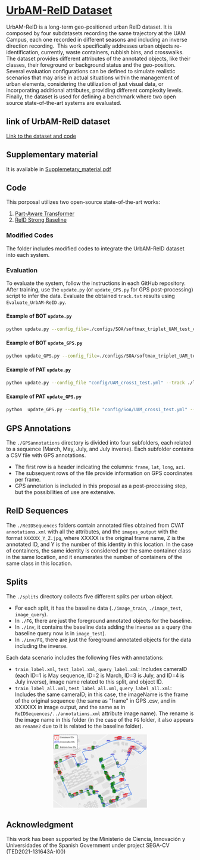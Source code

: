 # [UrbAM-ReID Dataset](https://drive.google.com/drive/folders/1yvZY_EKlkSvUy-By5KvSUB5nUxXamM1D?usp=sharing)


UrbAM-ReID is a long-term geo-positioned urban ReID dataset. It is composed by four subdatasets recording the same trajectory at the UAM Campus, each one recorded in different seasons and including an inverse direction recording.  This work specifically addresses urban objects re-identification, currently, waste containers, rubbish bins, and crosswalks. The dataset provides different attributes of the annotated objects, like their classes, their foreground or background status and the geo-position. Several evaluation configurations can be defined to simulate realistic scenarios that may arise in actual situations within the management of urban elements, considering the utilization of just visual data, or incorporating additional attributes, providing different complexity levels. Finally, the dataset is used for defining a benchmark where two open source state-of-the-art systems are evaluated.

## link of UrbAM-ReID dataset
 [Link to the dataset and code](https://doi.org/10.5281/zenodo.10628486)
## Supplementary material
 It is available in [Supplemetary_material.pdf](./Supplementary_material.pdf)
## Code

This porposal utilizes two open-source state-of-the-art works:

1. [Part-Aware Transformer](https://github.com/liyuke65535/Part-Aware-Transformer)
2. [ReID Strong Baseline](https://github.com/michuanhaohao/reid-strong-baseline)

### Modified Codes
The folder includes modified codes to integrate the UrbAM-ReID dataset into each system.

### Evaluation
To evaluate the system, follow the instructions in each GitHub repository. After training, use the `update.py` (or `update_GPS.py` for GPS post-processing) script to infer the data. Evaluate the obtained `track.txt` results using `Evaluate_UrbAM-ReID.py`.

#### Example of BOT `update.py`
```bash
python update.py --config_file=./configs/SOA/softmax_triplet_UAM_test_cross1.yml --track=./checkpoints/crosswalk/crosswalk13new/track2_model1UAM_tradicional.txt MODEL.DEVICE_ID "('0')" DATASETS.NAMES "('UAM_test')" TEST.NECK_FEAT "('after')" TEST.FEAT_NORM "('yes')" MODEL.PRETRAIN_CHOICE "('self')" TEST.RE_RANKING "('yes')" TEST.WEIGHT "('./checkpoints/crosswalk/crosswalk13new/resnet50_model_100.pth')"
```
#### Example of BOT `update_GPS.py`
```bash
python update_GPS.py --config_file=./configs/SOA/softmax_triplet_UAM_test_cross1.yml --track=./checkpoints/crosswalk/crosswalk13new/track2_model1UAM_tradicionalGPS.txt --xml_dir_gallery=test_label_all.xml --xml_dir_query=query_label_all.xml MODEL.DEVICE_ID "('0')" DATASETS.NAMES "('UAM_test')" TEST.NECK_FEAT "('after')" TEST.FEAT_NORM "('yes')" MODEL.PRETRAIN_CHOICE "('self')" TEST.RE_RANKING "('yes')" TEST.WEIGHT "('./checkpoints/crosswalk/crosswalk13new/resnet50_model_100.pth')"
```
#### Example of PAT `update.py`
```bash
python update.py --config_file "config/UAM_cross1_test.yml" --track ./logs/UAM/UAM_cross1/track2_model1UAM_tradicional

```
#### Example of PAT `update_GPS.py`
```bash
python  update_GPS.py --config_file "config/SoA/UAM_cross1_test.yml" --track ./logs/UAM/UAM_cross1/track2_model1UAM_tradicionalGPS --xml_dir_gallery test_label_all.xml --xml_dir_query query_label_all.xml
```
## GPS Annotations

The `./GPSannotations` directory is divided into four subfolders, each related to a sequence (March, May, July, and July inverse). Each subfolder contains a CSV file with GPS annotations.

- The first row is a header indicating the columns: `frame`, `lat`, `long`, `azi`.
- The subsequent rows of the file provide information on GPS coordinates per frame.
- GPS annotation is included in this proposal as a post-processing step, but the possibilities of use are extensive.

## ReID Sequences

The `./ReIDSequences` folders contain annotated files obtained from CVAT `annotations.xml` with all the attributes, and the `images_output` with the format `XXXXXX_Y_Z.jpg`, where XXXXX is the original frame name, Z is the annotated ID, and Y is the number of this identity in this location. In the case of containers, the same identity is considered per the same container class in the same location, and it enumerates the number of containers of the same class in this location.

## Splits

The `./splits` directory collects five different splits per urban object.

- For each split, it has the baseline data (`./image_train`, `./image_test`, `image_query`).
- In `./FG`, there are just the foreground annotated objects for the baseline.
- In `./inv`, it contains the baseline data adding the inverse as a query (the baseline query now is in `image_test`).
- In `./inv/FG`, there are just the foreground annotated objects for the data including the inverse.

Each data scenario includes the following files with annotations:

- `train_label.xml`, `test_label.xml`, `query_label.xml`: Includes cameraID (each ID=1 is May sequence, ID=2 is March, ID=3 is July, and ID=4 is July inverse), image name related to this split, and object ID.
- `train_label_all.xml`, `test_label_all.xml`, `query_label_all.xml`: Includes the same cameraID; in this case, the imageName is the frame of the original sequence (the same as "frame" in GPS .csv, and in XXXXXX in image output, and the same as in `ReIDSequences/../annotations.xml` attribute image name). The rename is the image name in this folder (in the case of the `FG` folder, it also appears as `rename2` due to it is related to the baseline folder).


<p align="center">
  <img src=./mapa.png width=50% height=50%>
 
## Acknowledgment

This work has been supported by the Ministerio de Ciencia, Innovación y Universidades of the Spanish Government under project SEGA-CV (TED2021-131643A-I00)
